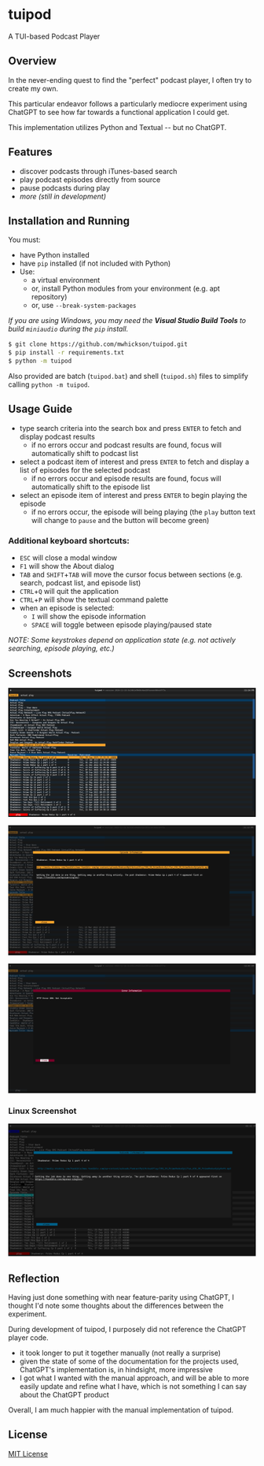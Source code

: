 # tuipod

A TUI-based Podcast Player

## Overview

In the never-ending quest to find the "perfect" podcast player, I often try to create my own.

This particular endeavor follows a particularly mediocre experiment using ChatGPT to see how far towards a functional application I could get.

This implementation utilizes Python and Textual -- but no ChatGPT.

## Features

- discover podcasts through iTunes-based search
- play podcast episodes directly from source
- pause podcasts during play
- *more (still in development)*

## Installation and Running

You must:

- have Python installed
- have `pip` installed (if not included with Python)
- Use:
  - a virtual environment 
  - or, install Python modules from your environment (e.g. apt repository) 
  - or, use `--break-system-packages`

*If you are using Windows, you may need the **Visual Studio Build Tools** to build `miniaudio` during the `pip` install.*

```bash
$ git clone https://github.com/mwhickson/tuipod.git
$ pip install -r requirements.txt
$ python -m tuipod
```

Also provided are batch (`tuipod.bat`) and shell (`tuipod.sh`) files to simplify calling `python -m tuipod`.  

## Usage Guide

- type search criteria into the search box and press `ENTER` to fetch and display podcast results
  - if no errors occur and podcast results are found, focus will automatically shift to podcast list
- select a podcast item of interest and press `ENTER` to fetch and display a list of episodes for the selected podcast
  - if no errors occur and episode results are found, focus will automatically shift to the episode list
- select an episode item of interest and press `ENTER` to begin playing the episode
  - if no errors occur, the episode will being playing (the `play` button text will change to `pause` and the button will become green)

### Additional keyboard shortcuts:

- `ESC` will close a modal window
- `F1` will show the About dialog 
- `TAB` and `SHIFT`+`TAB` will move the cursor focus between sections (e.g. search, podcast list, and episode list)
- `CTRL`+`Q` will quit the application
- `CTRL`+`P` will show the textual command palette
- when an episode is selected:
  - `I` will show the episode information
  - `SPACE` will toggle between episode playing/paused state

*NOTE: Some keystrokes depend on application state (e.g. not actively searching, episode playing, etc.)*

## Screenshots

![tuipod playing a podcast](tuipod.png)

![tuipod showing episode information](tuipod-episode-info.png)

![tuipod showing error information](tuipod-error-info.png)

### Linux Screenshot

![tuipod running on Linux (Ubuntu via WSL)](tuipod-linux-ubuntu-wsl.png)

## Reflection

Having just done something with near feature-parity using ChatGPT, I thought I'd note some thoughts about the differences between the experiment.

During development of tuipod, I purposely did not reference the ChatGPT player code.

- it took longer to put it together manually (not really a surprise)
- given the state of some of the documentation for the projects used, ChatGPT's implementation is, in hindsight, more impressive
- I got what I wanted with the manual approach, and will be able to more easily update and refine what I have, which is not something I can say about the ChatGPT product

Overall, I am much happier with the manual implementation of tuipod.

## License

[MIT License](LICENSE)
